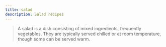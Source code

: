 ```yaml
---
title: salad
description: Salad recipes
---
```


> A salad is a dish consisting of mixed ingredients, frequently vegetables. They are typically served chilled or at room temperature, though some can be served warm.